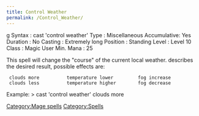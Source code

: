 ```yaml
---
title: Control Weather
permalink: /Control_Weather/
---
```


<nowiki>g Syntax : cast 'control weather' Type : Miscellaneous
Accumulative: Yes Duration : No Casting : Extremely long Position :
Standing Level : Level 10 Class : Magic User Min. Mana : 25

</pre>

This spell will change the "course" of the current local weather.
describes the desired result, possible effects are:

` clouds more          temperature lower         fog increase`
` clouds less          temperature higher        fog decrease`

Example: \> cast 'control weather' clouds more

[Category:Mage spells](Category:Mage_spells "wikilink")
[Category:Spells](Category:Spells "wikilink")
